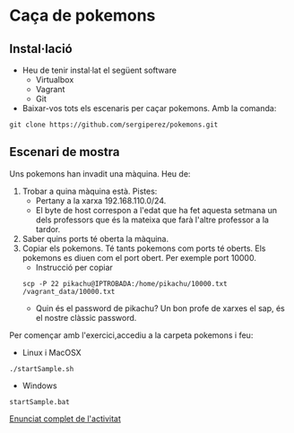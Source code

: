 # Caça de pokemons

## Instal·lació
- Heu de tenir instal·lat el següent software
    - Virtualbox
    - Vagrant
    - Git
- Baixar-vos tots els escenaris per caçar pokemons. Amb la comanda:
```git=
git clone https://github.com/sergiperez/pokemons.git
```

## Escenari de mostra

Uns pokemons han invadit una màquina. Heu de:

1. Trobar a quina màquina està. Pistes:
   - Pertany a la xarxa 192.168.110.0/24.
   - El byte de host correspon a l'edat que ha fet aquesta setmana un dels professors que és la mateixa que farà l'altre professor a la tardor.
2. Saber quins ports té oberta la màquina.
3. Copiar els pokemons. Té tants pokemons com ports té oberts. Els pokemons es diuen com el port obert. Per exemple port 10000.
   - Instrucció per copiar 
   ```bash=
   scp -P 22 pikachu@IPTROBADA:/home/pikachu/10000.txt /vagrant_data/10000.txt
   ```
   - Quin és el password de pikachu? Un bon profe de xarxes el sap, és el nostre clàssic password.
   
Per començar amb l'exercici,accediu a la carpeta pokemons i feu:
- Linux i MacOSX
```bash=
./startSample.sh
```
- Windows 
```batch=
startSample.bat
```

[Enunciat complet de l'activitat](https://docs.google.com/document/d/1l-bYDuX36Xezo3KtNIRWGQGdH0ll4x1YD2tuHaEjfvE/edit?usp=sharing)
